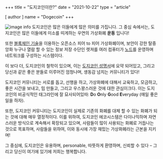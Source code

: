 +++
title = "도지코인이란?"
date = "2021-10-22"
type = "article"

[ author ]
  name = "Dogecoin"
+++
 
![image info](../../../assets/images/dogepedia/3.png)
도지코인은 많은 이들에게 많은 의미를 가집니다. 그 중심 속에서는, 도지코인은 많은 이들에게 미소를 띠게하는 우연의 가상화폐 **운동** 입니다!

또한 [블록체인 기술](https://www.dogecoin.com/dogepedia/articles/what-is-a-blockchain)을 이용하는 오픈소스 피어 to 피어 가상화폐이며, 보안이 강한 탈중앙화 누구나 열람 할 수 있는 정보 저장 수단인 렛져를 여러 컴퓨터가 [노드](https://www.dogecoin.com/dogepedia/articles/what-is-a-node)를 운영하며 네트워크를 구성하는 시스템이다. 

이 보다 더, 도지코인의 철학이 있으며, 이는 [도지코인 성명서](https://foundation.dogecoin.com/kr/manifesto/)에 요약 되어있고, 그리고 당신과 같은 좋은 분들로 이루어진 엄청나며, 생동감 넘치는 커뮤니티가 있다!  

도지코인 커뮤니티는 서로를 돕고, 선행을 하고, 가상화폐에 대해서 교육하고, 모금하고, 좋은 시간을 보내고, 밈 만들고, 그리고 우스꽝스러운 것에 대한 관심이크다. 이는 도지코인의 비공식적인 태그라인에 잘 묘사되어있따: **D**o **O**nly **G**ood **E**veryday (매일 좋은 일을 하자).  

또한, 도지코인 커뮤니티는 도지코인이 실제로 기존의 화폐를 대체 할 수 있는 화폐가 되는 것에 대해 매우 열정적이다. 이를 위하여, 도지코인 에코시스템은 다이나믹하며 자연스러운 방식으로 계속해서 확장되고 있으며, 사람들이 많이 사용되는 화폐로 거듭나는 것으로 목표하며, 사람들을 위하여, 이와 동시에 가장 재밌는 가상화폐라는 근본을 지키며! 

그 중심에, 도지코인은 유용하며, personable, 따뜻하게 환영하며, 신뢰할 수 있다 – 그리고 당신이 여기에 있기에 저희는 행복합니다. 
